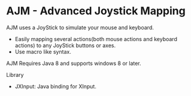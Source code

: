 # AJM - Advanced Joystick Mapping
AJM uses a JoyStick to simulate your mouse and keyboard.

* Easily mapping several actions(both mouse actions and keyboard actions) to any JoyStick buttons or axes.
* Use macro like syntax.

AJM Requires Java 8 and supports windows 8 or later.

Library
- JXInput: Java binding for XInput.
